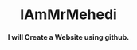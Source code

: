 <h1 align="center">IAmMrMehedi</h1>


<h4 align="center">I will Create a Website using github.</h4>

